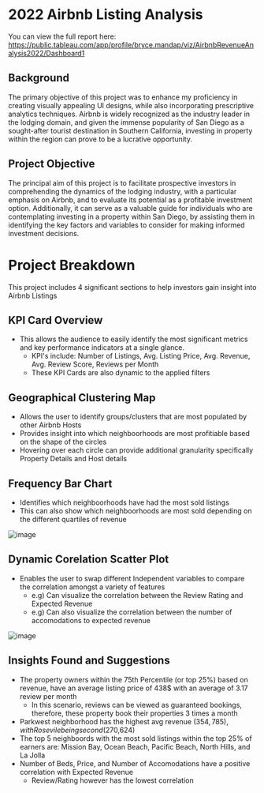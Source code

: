 # 2022 Airbnb Listing Analysis
You can view the full report here: https://public.tableau.com/app/profile/bryce.mandap/viz/AirbnbRevenueAnalysis2022/Dashboard1

## Background
The primary objective of this project was to enhance my proficiency in creating visually appealing UI designs, while also incorporating prescriptive analytics techniques. Airbnb is widely recognized as the industry leader in the lodging domain, and given the immense popularity of San Diego as a sought-after tourist destination in Southern California, investing in property within the region can prove to be a lucrative opportunity.

## Project Objective
The principal aim of this project is to facilitate prospective investors in comprehending the dynamics of the lodging industry, with a particular emphasis on Airbnb, and to evaluate its potential as a profitable investment option. Additionally, it can serve as a valuable guide for individuals who are contemplating investing in a property within San Diego, by assisting them in identifying the key factors and variables to consider for making informed investment decisions.


# Project Breakdown
This project includes 4 significant sections to help investors gain insight into Airbnb Listings

## KPI Card Overview
- This allows the audience to easily identify the most significant metrics and key performance indicators at a single glance. 
    - KPI's include: Number of Listings, Avg. Listing Price, Avg. Revenue, Avg. Review Score, Reviews per Month
    - These KPI Cards are also dynamic to the applied filters
    
## Geographical Clustering Map
- Allows the user to identify groups/clusters that are most populated by other Airbnb Hosts
- Provides insight into which neighboorhoods are most profitiable based on the shape of the circles
- Hovering over each circle can provide additional granularity specifically Property Details and Host details

## Frequency Bar Chart
- Identifies which neighboorhoods have had the most sold listings 
- This can also show which neighboorhoods are most sold depending on the different quartiles of revenue

![image](https://user-images.githubusercontent.com/129364286/230003488-845dac7a-8ae9-4462-9f93-12a63e2a3204.png)

## Dynamic Corelation Scatter Plot
- Enables the user to swap different Independent variables to compare the correlation amongst a variety of features
    - e.g) Can visualize the correlation between the Review Rating and Expected Revenue
    - e.g) Can also visualize the correlation between the number of accomodations to expected revenue 

![image](https://user-images.githubusercontent.com/129364286/230002811-ad58dbaf-31b6-4ff2-bd02-e9f665971780.png)


## Insights Found and Suggestions 
- The property owners within the 75th Percentile (or top 25%) based on revenue, have an average listing price of 438$ with an average of 3.17 review per month
    - In this scenario, reviews can be viewed as guaranteed bookings, therefore, these property book their properties 3 times a month
- Parkwest neighborhood has the highest avg revenue ($354,785), with Rosevile being second ($270,624)
- The top 5 neighboords with the most sold listings within the top 25% of earners are: Mission Bay, Ocean Beach, Pacific Beach, North Hills, and  La Jolla
- Number of Beds, Price, and Number of Accomodations have a positive correlation with Expected Revenue
    - Review/Rating however has the lowest correlation
